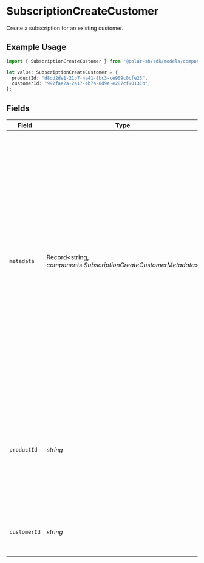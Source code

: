 # SubscriptionCreateCustomer

Create a subscription for an existing customer.

## Example Usage

```typescript
import { SubscriptionCreateCustomer } from "@polar-sh/sdk/models/components/subscriptioncreatecustomer.js";

let value: SubscriptionCreateCustomer = {
  productId: "d8dd2de1-21b7-4a41-8bc3-ce909c0cfe23",
  customerId: "992fae2a-2a17-4b7a-8d9e-e287cf90131b",
};
```

## Fields

| Field                                                                                                                                                                                                                                                                                                                  | Type                                                                                                                                                                                                                                                                                                                   | Required                                                                                                                                                                                                                                                                                                               | Description                                                                                                                                                                                                                                                                                                            | Example                                                                                                                                                                                                                                                                                                                |
| ---------------------------------------------------------------------------------------------------------------------------------------------------------------------------------------------------------------------------------------------------------------------------------------------------------------------- | ---------------------------------------------------------------------------------------------------------------------------------------------------------------------------------------------------------------------------------------------------------------------------------------------------------------------- | ---------------------------------------------------------------------------------------------------------------------------------------------------------------------------------------------------------------------------------------------------------------------------------------------------------------------- | ---------------------------------------------------------------------------------------------------------------------------------------------------------------------------------------------------------------------------------------------------------------------------------------------------------------------- | ---------------------------------------------------------------------------------------------------------------------------------------------------------------------------------------------------------------------------------------------------------------------------------------------------------------------- |
| `metadata`                                                                                                                                                                                                                                                                                                             | Record<string, *components.SubscriptionCreateCustomerMetadata*>                                                                                                                                                                                                                                                        | :heavy_minus_sign:                                                                                                                                                                                                                                                                                                     | Key-value object allowing you to store additional information.<br/><br/>The key must be a string with a maximum length of **40 characters**.<br/>The value must be either:<br/><br/>* A string with a maximum length of **500 characters**<br/>* An integer<br/>* A floating-point number<br/>* A boolean<br/><br/>You can store up to **50 key-value pairs**. |                                                                                                                                                                                                                                                                                                                        |
| `productId`                                                                                                                                                                                                                                                                                                            | *string*                                                                                                                                                                                                                                                                                                               | :heavy_check_mark:                                                                                                                                                                                                                                                                                                     | The ID of the recurring product to subscribe to. Must be a free product, otherwise the customer should go through a checkout flow.                                                                                                                                                                                     | d8dd2de1-21b7-4a41-8bc3-ce909c0cfe23                                                                                                                                                                                                                                                                                   |
| `customerId`                                                                                                                                                                                                                                                                                                           | *string*                                                                                                                                                                                                                                                                                                               | :heavy_check_mark:                                                                                                                                                                                                                                                                                                     | The ID of the customer to create the subscription for.                                                                                                                                                                                                                                                                 | 992fae2a-2a17-4b7a-8d9e-e287cf90131b                                                                                                                                                                                                                                                                                   |